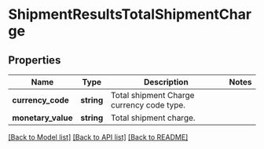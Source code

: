 # ShipmentResultsTotalShipmentCharge

## Properties
Name | Type | Description | Notes
------------ | ------------- | ------------- | -------------
**currency_code** | **string** | Total shipment Charge currency code type. | 
**monetary_value** | **string** | Total shipment charge. | 

[[Back to Model list]](../../README.md#documentation-for-models) [[Back to API list]](../../README.md#documentation-for-api-endpoints) [[Back to README]](../../README.md)

